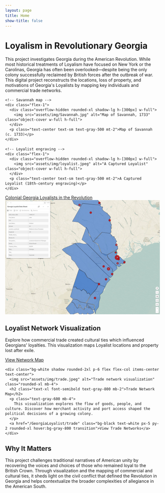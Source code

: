 ```yaml
---
layout: page
title: Home
show-title: false
---
```


<div class="w-full flex flex-col items-center justify-start px-4 py-10 bg-gray-50">
  <div class="max-w-5xl text-center mb-12">
    <h1 class="text-4xl md:text-5xl font-bold text-gray-900 mb-6">Loyalism in Revolutionary Georgia</h1>
    <p class="text-lg text-gray-700 leading-relaxed">
      This project investigates Georgia during the American Revolution.
      While most historical treatments of Loyalism have focused on New York or the Carolinas, Georgia has often been overlooked—despite being the
      only colony successfully reclaimed by British forces after the outbreak of war. This digital project reconstructs the locations, loss of property, and
      motivations of Georgia's Loyalists by mapping key individuals and commercial trade networks.
    </p>
  </div>

<!-- Side-by-side images block with uniform size -->
<div class="w-full flex justify-center mb-12">
  <div class="flex flex-col md:flex-row gap-6 max-w-5xl w-full items-center justify-center">

    <!-- Savannah map -->
    <div class="flex-1">
      <div class="overflow-hidden rounded-xl shadow-lg h-[300px] w-full">
        <img src="assets/img/Savannah.jpg" alt="Map of Savannah, 1733" class="object-cover w-full h-full">
      </div>
      <p class="text-center text-sm text-gray-500 mt-2">Map of Savannah (c. 1733)</p>
    </div>

    <!-- Loyalist engraving -->
    <div class="flex-1">
      <div class="overflow-hidden rounded-xl shadow-lg h-[300px] w-full">
        <img src="assets/img/loyalist.jpeg" alt="A Captured Loyalist" class="object-cover w-full h-full">
      </div>
      <p class="text-center text-sm text-gray-500 mt-2">A Captured Loyalist (18th-century engraving)</p>
    </div>

  </div>
</div>


<!-- History Links Section -->
<div class="flex flex-col sm:flex-row gap-4 max-w-5xl w-full justify-center mb-8">
  <a href="/GeorgiaLoyalist/history/colonial-georgia.html" class="bg-black text-white px-6 py-3 rounded-xl text-center hover:bg-gray-800 transition w-full sm:w-auto">
    Colonial Georgia
  </a>
  <a href="/GeorgiaLoyalist/history/loyalists.html" class="bg-black text-white px-6 py-3 rounded-xl text-center hover:bg-gray-800 transition w-full sm:w-auto">
    Loyalists in the Revolution
  </a>
</div>


  <!-- Section with visualizations -->
  <div class="grid grid-cols-1 md:grid-cols-2 gap-8 max-w-5xl w-full mb-16">
    <div class="bg-white shadow rounded-2xl p-6 flex flex-col items-center text-center">
      <img src="assets/img/arcgis.jpeg" alt="Loyalist network visualization" class="rounded-xl mb-4">
      <h2 class="text-xl font-semibold text-gray-800 mb-2">Loyalist Network Visualization</h2>
      <p class="text-gray-600 mb-4">
        Explore how commercial trade created cultural ties which influenced Georgians' loyalties. This visualization maps Loyalist locations and property lost after exile.
      </p>
      <a href="/GeorgiaLoyalist/Gloyalists" class="bg-black text-white px-5 py-2 rounded-xl hover:bg-gray-800 transition">View Network Map</a>
    </div>

    <div class="bg-white shadow rounded-2xl p-6 flex flex-col items-center text-center">
      <img src="assets/img/trade.jpeg" alt="Trade network visualization" class="rounded-xl mb-4">
      <h2 class="text-xl font-semibold text-gray-800 mb-2">Trade Network Map</h2>
      <p class="text-gray-600 mb-4">
        This visualization explores the flow of goods, people, and culture. Discover how merchant activity and port access shaped the political decisions of a growing colony.
      </p>
      <a href="/GeorgiaLoyalist/trade" class="bg-black text-white px-5 py-2 rounded-xl hover:bg-gray-800 transition">View Trade Networks</a>
    </div>
  </div>

  <!-- Concluding paragraph -->
  <div class="max-w-4xl text-center">
    <h2 class="text-2xl font-bold text-gray-900 mb-4">Why It Matters</h2>
    <p class="text-lg text-gray-700 leading-relaxed">
      This project challenges traditional narratives of American unity by recovering the voices and choices of those who remained loyal to the British Crown. 
      Through visualization and the mapping of commercial and cultural ties, it sheds light on the civil conflict that defined the Revolution in Georgia and helps contextualize 
      the broader complexities of allegiance in the American South.
    </p>
  </div>
</div>

